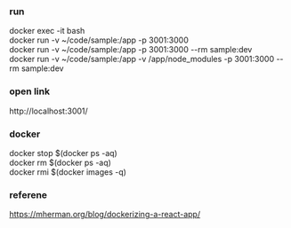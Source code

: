 

### run
docker exec -it <container ID> bash   
  docker run -v ~/code/sample:/app -p 3001:3000         
docker run -v ~/code/sample:/app -p 3001:3000 --rm sample:dev     
docker run -v ~/code/sample:/app -v /app/node_modules -p 3001:3000 --rm sample:dev


### open link 
http://localhost:3001/


### docker 
docker stop $(docker ps -aq)    
docker rm $(docker ps -aq)    
docker rmi $(docker images -q)   



### referene
https://mherman.org/blog/dockerizing-a-react-app/


